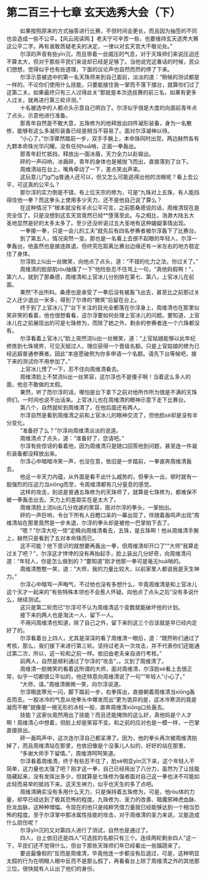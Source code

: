 <h1>第二百三十七章 玄天选秀大会（下）</h1>
<div id="content">&nbsp&nbsp&nbsp&nbsp&nbsp&nbsp&nbsp&nbsp
 如果按照原来的方式抽答进行比赛，不但时间会更长，而且因为抽签的不同也会造成一些不公平。【风云阅读网.】老夫宁可辛苦一些，也要维持玄天选秀大赛这公平二字。再有谁敢质疑老夫的决定，一律以对玄天宫大不敬论处。”
 <br/>&nbsp&nbsp&nbsp&nbsp&nbsp&nbsp&nbsp&nbsp
 尔淳的声音有些yīn沉，而且带着一丝威压的气息，对于天珠师们来说压迫还不算太大，但对于那些平民们来说却已经是足够了。当他说完这番话的时候，民众们想想，觉得似乎也有些道理，下面的议论声也自然而然的停了下来。
 <br/>&nbsp&nbsp&nbsp&nbsp&nbsp&nbsp&nbsp&nbsp
 尔淳示意被选中的第一名天珠师来到自己面前，淡淡的道：“稍候的测试都是一样的。不论你们使用什么技能，只要能接住我一掌而不落下擂台，就算你们过了这第二关。如果最终只有三人过得此关”那就是本次选拔赛的前三名，如果有更多人过关，就再进行第三轮评测。”
 <br/>&nbsp&nbsp&nbsp&nbsp&nbsp&nbsp&nbsp&nbsp
 十名被选中的人都点头示意自己明白了。尔淳似乎很是大度的向面前青年点了点头，示意他进行准备。
 <br/>&nbsp&nbsp&nbsp&nbsp&nbsp&nbsp&nbsp&nbsp
 那青年自然是不敢大意，五珠修为的他释放出四件凝形装备，身为一名散修，能够有这么多凝形装备已经是相当不容易了。面对尔淳凝神以待。
 <br/>&nbsp&nbsp&nbsp&nbsp&nbsp&nbsp&nbsp&nbsp
 “小心了。”尔淳骤然踏前一步，双手手腕上，本命珠同时出现，两边赫然各有九颗本命珠光华闪耀。没有任何huā哨，正面一拳轰出。
 <br/>&nbsp&nbsp&nbsp&nbsp&nbsp&nbsp&nbsp&nbsp
 那青年赶忙抵挡，释放出一面冰盾，天力全力以赴输出。
 <br/>&nbsp&nbsp&nbsp&nbsp&nbsp&nbsp&nbsp&nbsp
 砰的一声闷响，冰盾碎，青年的身体也是被抛飞而出，直接落到了台下。
 <br/>&nbsp&nbsp&nbsp&nbsp&nbsp&nbsp&nbsp&nbsp
 周维清站在台上，嘴角牵动了一下，差点笑出声来。
 <br/>&nbsp&nbsp&nbsp&nbsp&nbsp&nbsp&nbsp&nbsp
 这玩意儿门g门g普通人还可以，但又怎么可能逃得出他的法眼呢？看上去公平，可这真的公平么？
 <br/>&nbsp&nbsp&nbsp&nbsp&nbsp&nbsp&nbsp&nbsp
 那尔淳的实力倒是不错，有上位天宗的修为，可是”九珠对上五珠，有人能挡得住他一拳？而这拳头上使用多少天力，还不是他自己说了算么？
 <br/>&nbsp&nbsp&nbsp&nbsp&nbsp&nbsp&nbsp&nbsp
 在这种情况下”根本就没有半点公平可言，之前那桑德说的话，周维清现在是完全信了。只是没想到这玄天宫竟然已经**堕落至此。与之相比，浩渺大陆五大圣地显然是好的太多太多了。至少还没听说过五大圣地有这种龌龊事情出现。
 <br/>&nbsp&nbsp&nbsp&nbsp&nbsp&nbsp&nbsp&nbsp
 一拳接一拳，只是一会儿的工夫”就先后有四名参赛者被尔淳轰下了比赛台。
 <br/>&nbsp&nbsp&nbsp&nbsp&nbsp&nbsp&nbsp&nbsp
 到了第五人，情况突然一变。那也是一名看上去很不起眼的年轻人，尔淳一拳轰出，他虽然也是接连跌退，但终究在距离比赛台边缘还有一米左右的地方稳定住了身体。
 <br/>&nbsp&nbsp&nbsp&nbsp&nbsp&nbsp&nbsp&nbsp
 尔淳脸上lù出一丝微笑，向他点了点头，道：“不错的化力之法，你过关了。”
 <br/>&nbsp&nbsp&nbsp&nbsp&nbsp&nbsp&nbsp&nbsp
 周维清的脸部肌ròu抽搐了一下”他险些忍不住骂上一句，“真他妈假啊！”，第六人，就到了那桑德，周维清和上官冰儿分别排在第七、第八，上官冰儿在前面。
 <br/>&nbsp&nbsp&nbsp&nbsp&nbsp&nbsp&nbsp&nbsp
 果然”不出所料。桑德也是承受了一拳后没有被轰飞出去，甚至比之前那过关之人还少退出一米多，得到了尔谗的“微笑”后留在台上。
 <br/>&nbsp&nbsp&nbsp&nbsp&nbsp&nbsp&nbsp&nbsp
 终于到了上官冰儿了”台下关注的目光全都落在尔淳身上，周维清也在那里似笑非笑的看着，他也很想看看，这尔淳要如何处理上官冰儿的问题。要知道，上官冰儿在之前展现出的可是七珠修为，而除了她之外，剩余的参赛者连一个六珠都没有。
 <br/>&nbsp&nbsp&nbsp&nbsp&nbsp&nbsp&nbsp&nbsp
 尔淳看着上官冰儿”脸上突然流lù出一丝微笑，道：“上官姑娘能够以此年纪修炼到七珠境界，可见天赋过人，理应获得一个晋级名额。只是上官姑娘的修为已经远超普通参赛者。因此”本座愿破例为你多申请一个名额。请先下台等候吧，接下来的测试你不用参加了。”
 <br/>&nbsp&nbsp&nbsp&nbsp&nbsp&nbsp&nbsp&nbsp
 上官冰儿愣了一下，忍不住向周维清看去。
 <br/>&nbsp&nbsp&nbsp&nbsp&nbsp&nbsp&nbsp&nbsp
 周维清脸上不禁流lù出一丝笑容，这尔淳也不是傻子啊！当着这么多人的面，他总不敢做的太假。
 <br/>&nbsp&nbsp&nbsp&nbsp&nbsp&nbsp&nbsp&nbsp
 果然，听了而尔淳的话，哪怕是台下拿下之前对他所作所为很是不满的天珠师们，一时间也说不出话来。上官冰儿也在周维清的眼神示意下走下比赛台。
 <br/>&nbsp&nbsp&nbsp&nbsp&nbsp&nbsp&nbsp&nbsp
 第八个，自然就轮到周维清了，在他后面还有两人。
 <br/>&nbsp&nbsp&nbsp&nbsp&nbsp&nbsp&nbsp&nbsp
 尔淳自然是看到周维清之前和上官冰儿的眼神交流了，但他脸sè却是没有半分变化。
 <br/>&nbsp&nbsp&nbsp&nbsp&nbsp&nbsp&nbsp&nbsp
 “准备好了么？”尔淳向周维清淡淡的说道。
 <br/>&nbsp&nbsp&nbsp&nbsp&nbsp&nbsp&nbsp&nbsp
 周维清点了点头，道：“准备好了，您请吧。”
 <br/>&nbsp&nbsp&nbsp&nbsp&nbsp&nbsp&nbsp&nbsp
 尔淳有些惊讶的看着他，因为周维清只是随口回答他到问题，甚至连一件凝形装备都没释放出来。
 <br/>&nbsp&nbsp&nbsp&nbsp&nbsp&nbsp&nbsp&nbsp
 尔淳心中暗暗冷笑一声，也没在意，依旧是一步踏前，一拳直奔周维清轰去。
 <br/>&nbsp&nbsp&nbsp&nbsp&nbsp&nbsp&nbsp&nbsp
 他这一半天力内蕴，从外面是看不出什么威势的，但拳头一出，顿时就有一股强烈的压迫力当xiōng而至，令周维清都有几分窒息的感觉。
 <br/>&nbsp&nbsp&nbsp&nbsp&nbsp&nbsp&nbsp&nbsp
 这样的攻击，别说是普通五珠修为的天珠师了，就算是七珠修为，都难保不被一拳轰击出去。天力上的差距实在是太大了。
 <br/>&nbsp&nbsp&nbsp&nbsp&nbsp&nbsp&nbsp&nbsp
 周维清脸上流lù出几分戏谑的笑容，面对尔淳的拳头，一掌拍出。
 <br/>&nbsp&nbsp&nbsp&nbsp&nbsp&nbsp&nbsp&nbsp
 砰的一声巨响，令台下所有人目瞪口呆的一幕出现了，伴随着轰鸣声出现”周维清站在那里竟然是一步未退，尔淳的拳头却是被他一巴掌拍下去了。
 <br/>&nbsp&nbsp&nbsp&nbsp&nbsp&nbsp&nbsp&nbsp
 “嗯？”尔淳大吃一惊”定睛向周维清看去，五珠，是五珠啊！他从周维清手腕上，赫然只是看到了五对本命珠而已。
 <br/>&nbsp&nbsp&nbsp&nbsp&nbsp&nbsp&nbsp&nbsp
 这不可能？他下意识的就想要再轰出一拳，但周维清却开口了”“大师”我算走过关了吧？”，尔淳这才悻悻的没有再抬起手，脸上装出几分好奇，向周维清问道：“年轻人，你是怎么做到的？”要知道”刚才他那一拳可是毫无huā哨的。
 <br/>&nbsp&nbsp&nbsp&nbsp&nbsp&nbsp&nbsp&nbsp
 周维清憨憨一笑，道：“大师，我的力量比较大，以前家里人都说我是天生神力。”
 <br/>&nbsp&nbsp&nbsp&nbsp&nbsp&nbsp&nbsp&nbsp
 尔淳心中暗骂一声晦气，不过他也没有多想什么，毕竟周维清是和上官冰儿这个天才一起来的”有些特殊本领也不会惹人怀疑。向他点了点头之后”没有多说什么，继续测试。
 <br/>&nbsp&nbsp&nbsp&nbsp&nbsp&nbsp&nbsp&nbsp
 这只是第二轮而已”尔淳可不认为周维清这个变数就能破坏他的计划。
 <br/>&nbsp&nbsp&nbsp&nbsp&nbsp&nbsp&nbsp&nbsp
 接下来的两人也是淘汰一人、留下一人。
 <br/>&nbsp&nbsp&nbsp&nbsp&nbsp&nbsp&nbsp&nbsp
 不用问周维清也知道，除了自己之外，留下来的这三个应该就是早已经内定好了的。
 <br/>&nbsp&nbsp&nbsp&nbsp&nbsp&nbsp&nbsp&nbsp
 尔淳看着台上四人，尤其是深深的看了周维清一眼后，道：“既然称们通过了考核，那么，我们接下来进行第三轮。坚持过老夫一次攻击，并不代表你们还能通过第二次，所以，这一轮和之前一样。依旧由老夫亲自进行考核。”
 <br/>&nbsp&nbsp&nbsp&nbsp&nbsp&nbsp&nbsp&nbsp
 前两人，自然是顺利通过了尔淳的“攻击”，。又到了周维清了。
 <br/>&nbsp&nbsp&nbsp&nbsp&nbsp&nbsp&nbsp&nbsp
 周维清一脸微笑的看着这所谓的大师，面对周维清，尔淳脸sè看上去很正常，似乎一切都很公平似的，他还特意向周维清说了一句”“年轻人”小心了。”
 <br/>&nbsp&nbsp&nbsp&nbsp&nbsp&nbsp&nbsp&nbsp
 “大师，请。”周维清微微一笑，向尔淳说道。
 <br/>&nbsp&nbsp&nbsp&nbsp&nbsp&nbsp&nbsp&nbsp
 尔淳眼底寒光一闪，脚下踏前一步，右拳挥出，直接朝着周维清当xiōng轰击而去。一股冰冷的气息从他拳头中爆发而出”更为诡异的是，这冰冷寒流的竟是凝而不散”就像是一根无形的冰柱一般，直奔周维清xiōng口处轰去。
 <br/>&nbsp&nbsp&nbsp&nbsp&nbsp&nbsp&nbsp&nbsp
 技能？这家伙竟然用出了技能？而且还能掩饰的这么好，真他妈是个人才啊！周维清心中想着，但脸上却是笑容不变。和之前的应对也是一模一样，一巴掌直接排出。
 <br/>&nbsp&nbsp&nbsp&nbsp&nbsp&nbsp&nbsp&nbsp
 砰一轰鸣声中，这次连尔淳自己都呆滞了。因为，他的拳头再次被周维清拍掉了，而且周维清站在那里，也依旧像是个没事儿人似的，好好的站在那里。
 <br/>&nbsp&nbsp&nbsp&nbsp&nbsp&nbsp&nbsp&nbsp
 “多谢大师手下留情。”，周维清呵呵笑道。
 <br/>&nbsp&nbsp&nbsp&nbsp&nbsp&nbsp&nbsp&nbsp
 尔淳看着周维清，终于有些忍不住了，脸sè明显yīn沉下来，这个年轻人不简单，这力量也太强了吧？刚才这一拳，自己已经用出了八分力，虽然为了让技能隐藏起来，没有发挥出多少，但就算是七珠修为强者面对自己这一拳也决不可能如此轻而易举的抵挡下来。这天生神力，似乎也天生的多了点吧。
 <br/>&nbsp&nbsp&nbsp&nbsp&nbsp&nbsp&nbsp&nbsp
 周维清确实没有多用什么天力，只是保持着五珠修为，可是，他ròu体的力量，却早已经达到了极其恐怖的程度。九珠修为、圣力的改善、暗魔邪神虎血脉、巨龙血脉，这种种增幅，令现在的他只是纯粹凭借力量就已经能够达到一个相当恐怖的程度。至于尔淳掌中那冰属性技能的攻击，对于周维清的圣力来说，又能造成什么损伤呢？
 <br/>&nbsp&nbsp&nbsp&nbsp&nbsp&nbsp&nbsp&nbsp
 尔淳yīn沉的又对第四人进行了测试，自然也是通过了。
 <br/>&nbsp&nbsp&nbsp&nbsp&nbsp&nbsp&nbsp&nbsp
 四人，台上依旧还是四人”可选拔的名额只有三个。连续两轮剩余四人”这一下，平民们还不觉得什么，但台下那些天珠师们年已经看出一些蹊跷来了。
 <br/>&nbsp&nbsp&nbsp&nbsp&nbsp&nbsp&nbsp&nbsp
 要说最像假的”反而是周维清，毕竟他连一步都没有后退过，可是，这种明显太假的行为在明眼人眼中反而不是那么假了，再看看台上除了周维清之外的其他那三位。很快就有人认出了他们的身份。
 <br/>&nbsp&nbsp&nbsp&nbsp&nbsp&nbsp&nbsp&nbsp
 <br/>&nbsp&nbsp&nbsp&nbsp&nbsp&nbsp&nbsp&nbsp
</div>
